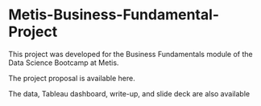 # Metis-Business-Fundamental-Project

This project was developed for the Business Fundamentals module of the Data Science Bootcamp at Metis.

The project proposal is available here. 

The data, Tableau dashboard, write-up, and slide deck are also available
